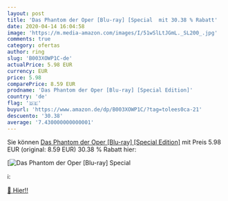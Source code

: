 ```yaml
---
layout: post
title: 'Das Phantom der Oper [Blu-ray] [Special  mit 30.38 % Rabatt'
date: 2020-04-14 16:04:58
image: 'https://m.media-amazon.com/images/I/51wSlLtJGmL._SL200_.jpg'
comments: true
category: ofertas
author: ring
slug: 'B003XOWP1C-de'
actualPrice: 5.98 EUR
currency: EUR
price: 5.98
comparePrice: 8.59 EUR
prodname: 'Das Phantom der Oper [Blu-ray] [Special Edition]'
country: 'de'
flag: '🇩🇪'
buyurl: 'https://www.amazon.de/dp/B003XOWP1C/?tag=tolees0ca-21'
descuento: '30.38'
average: '7.430000000000001'
---
```


Sie können [Das Phantom der Oper [Blu-ray] [Special Edition]](https://www.amazon.de/dp/B003XOWP1C/?tag=tolees0ca-21) mit Preis 5.98 EUR (original: 8.59 EUR) 30.38 % Rabatt hier:

[![Das Phantom der Oper [Blu-ray] [Special ](https://m.media-amazon.com/images/I/51wSlLtJGmL._SL200_.jpg)](https://www.amazon.de/dp/B003XOWP1C/?tag=tolees0ca-21)

ℹ️:


[🛒 Hier!!](https://www.amazon.de/dp/B003XOWP1C/?tag=tolees0ca-21)
